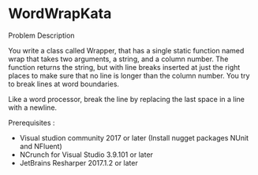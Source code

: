 # WordWrapKata


Problem Description

You write a class called Wrapper, that has a single static function named wrap that takes two arguments, a string, and a column number. The function returns the string, but with line breaks inserted at just the right places to make sure that no line is longer than the column number. You try to break lines at word boundaries.

Like a word processor, break the line by replacing the last space in a line with a newline.

Prerequisites :
  - Visual studion community 2017 or later (Install nugget packages NUnit and NFluent)
  - NCrunch for Visual Studio 3.9.101 or later
  - JetBrains Resharper 2017.1.2 or later
